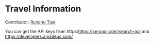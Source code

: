 # Travel Information

Contributor: [Runchu Tian](https://github.com/Rachum-thu)

You can get the API keys from https:https://serpapi.com/search-api and https://developers.amadeus.com/